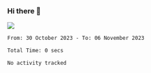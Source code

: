 ### Hi there 👋️

![](https://komarev.com/ghpvc/?username=Loner1024)

<!--START_SECTION:waka-->

```txt
From: 30 October 2023 - To: 06 November 2023

Total Time: 0 secs

No activity tracked
```

<!--END_SECTION:waka-->




